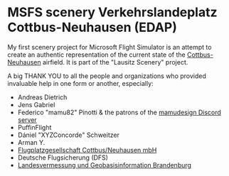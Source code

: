 # MSFS scenery Verkehrslandeplatz Cottbus-Neuhausen (EDAP)
My first scenery project for Microsoft Flight Simulator is an attempt to create an authentic representation of the current state of the [Cottbus-Neuhausen](https://flughafen-cottbus.de/) airfield. It is part of the "Lausitz Scenery" project.

A big THANK YOU to all the people and organizations who provided invaluable help in one form or another, especially:
- Andreas Dietrich
- Jens Gabriel
- Federico "mamu82" Pinotti & the patrons of the [mamudesign Discord server](https://discord.gg/v8SCwtnskh)
- PuffinFlight
- Dániel "XYZConcorde" Schweitzer
- Arman Y.
- [Flugplatzgesellschaft Cottbus/Neuhausen mbH](https://flughafen-cottbus.de/)
- Deutsche Flugsicherung (DFS)
- [Landesvermessung und Geobasisinformation Brandenburg](https://geobasis-bb.de/)

